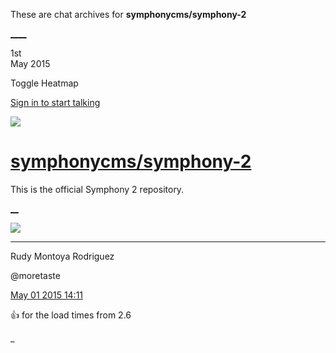 These are chat archives for **symphonycms/symphony-2**

[__](/symphonycms/symphony-2/archives/2015/05/02)[__](/symphonycms/symphony-2/archives/2015/04/30)

1st  
May 2015

Toggle Heatmap

[Sign in to start talking](/login?action=login&button=archive-login)

![](https://avatars-02.gitter.im/group/iv/3/57542c45c43b8c601977197e?s=48)

#  [symphonycms/symphony-2](/symphonycms/symphony-2)

This is the official Symphony 2 repository.

[ __](/orgs/symphonycms/rooms "More symphonycms rooms")

![](https://avatars2.githubusercontent.com/u/857982?v=3&s=30)

____

Rudy Montoya Rodriguez

@moretaste

[May 01 2015
14:11](https://gitter.im/symphonycms/symphony-2?at=554389a89eb751a527ba1549)

:+1: for the load times from 2.6

_

